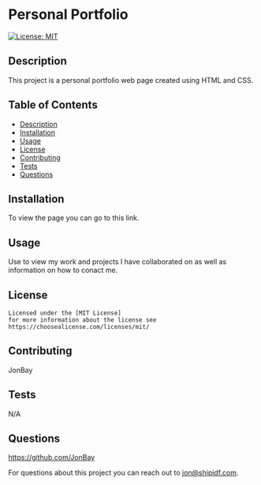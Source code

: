 # Personal Portfolio

  [![License: MIT](https://img.shields.io/badge/License-MIT-yellow.svg)](https://opensource.org/licenses/MIT)

  ## Description
  This project is a personal portfolio web page created using HTML and CSS.

  ## Table of Contents 
  - [Description](#description)
  - [Installation](#installation)
  - [Usage](#usage)
  - [License](#license)
  - [Contributing](#contributing)
  - [Tests](#tests)
  - [Questions](#questions)

  ## Installation
  To view the page you can go to this link.   

  ## Usage
  Use to view my work and projects I have collaborated on as well as information on how to conact me.    

  ## License
    
    Licensed under the [MIT License]
    for more information about the license see https://choosealicense.com/licenses/mit/ 
    

  ## Contributing
  JonBay

  ## Tests
  N/A

  ## Questions
  https://github.com/JonBay

  For questions about this project you can reach out to jon@shipidf.com.
